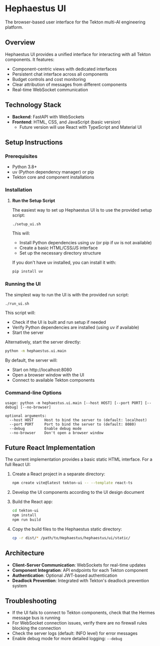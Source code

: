 # Hephaestus UI

The browser-based user interface for the Tekton multi-AI engineering platform.

## Overview

Hephaestus UI provides a unified interface for interacting with all Tekton components. It features:

- Component-centric views with dedicated interfaces
- Persistent chat interface across all components
- Budget controls and cost monitoring
- Clear attribution of messages from different components
- Real-time WebSocket communication

## Technology Stack

- **Backend**: FastAPI with WebSockets
- **Frontend**: HTML, CSS, and JavaScript (basic version)
  - Future version will use React with TypeScript and Material UI

## Setup Instructions

### Prerequisites

- Python 3.8+
- uv (Python dependency manager) or pip
- Tekton core and component installations

### Installation

1. **Run the Setup Script**

   The easiest way to set up Hephaestus UI is to use the provided setup script:

   ```bash
   ./setup_ui.sh
   ```

   This will:
   - Install Python dependencies using uv (or pip if uv is not available)
   - Create a basic HTML/CSS/JS interface
   - Set up the necessary directory structure

   If you don't have uv installed, you can install it with:
   ```bash
   pip install uv
   ```

### Running the UI

The simplest way to run the UI is with the provided run script:

```bash
./run_ui.sh
```

This script will:
- Check if the UI is built and run setup if needed
- Verify Python dependencies are installed (using uv if available)
- Start the server

Alternatively, start the server directly:

```bash
python -m hephaestus.ui.main
```

By default, the server will:
- Start on http://localhost:8080
- Open a browser window with the UI
- Connect to available Tekton components

### Command-line Options

```
usage: python -m hephaestus.ui.main [--host HOST] [--port PORT] [--debug] [--no-browser]

optional arguments:
  --host HOST     Host to bind the server to (default: localhost)
  --port PORT     Port to bind the server to (default: 8080)
  --debug         Enable debug mode
  --no-browser    Don't open a browser window
```

## Future React Implementation

The current implementation provides a basic static HTML interface. For a full React UI:

1. Create a React project in a separate directory:
   ```bash
   npm create vite@latest tekton-ui -- --template react-ts
   ```

2. Develop the UI components according to the UI design document

3. Build the React app:
   ```bash
   cd tekton-ui
   npm install
   npm run build
   ```

4. Copy the build files to the Hephaestus static directory:
   ```bash
   cp -r dist/* /path/to/Hephaestus/hephaestus/ui/static/
   ```

## Architecture

- **Client-Server Communication**: WebSockets for real-time updates
- **Component Integration**: API endpoints for each Tekton component
- **Authentication**: Optional JWT-based authentication
- **Deadlock Prevention**: Integrated with Tekton's deadlock prevention system

## Troubleshooting

- If the UI fails to connect to Tekton components, check that the Hermes message bus is running
- For WebSocket connection issues, verify there are no firewall rules blocking the connection
- Check the server logs (default: INFO level) for error messages
- Enable debug mode for more detailed logging: `--debug`